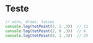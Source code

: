 # Teste

```javascript
// wins, draws, losses
console.log(totPoint(3, 2 ,3))  // 11
console.log(totPoint(2, 0 ,3))  // 6 
console.log(totPoint(8, 1 ,3))  // 25
```